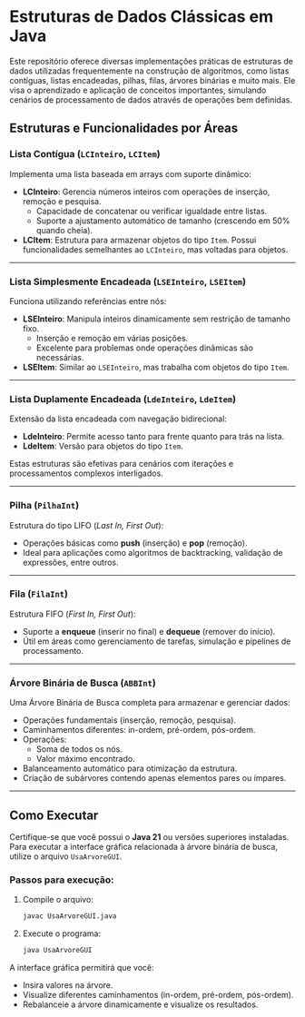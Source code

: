 # Estruturas de Dados Clássicas em Java

Este repositório oferece diversas implementações práticas de estruturas de dados utilizadas frequentemente na construção de algoritmos, como listas contíguas, listas encadeadas, pilhas, filas, árvores binárias e muito mais. Ele visa o aprendizado e aplicação de conceitos importantes, simulando cenários de processamento de dados através de operações bem definidas.

## Estruturas e Funcionalidades por Áreas

### **Lista Contígua (`LCInteiro`, `LCItem`)**
Implementa uma lista baseada em arrays com suporte dinâmico:
- **LCInteiro**: Gerencia números inteiros com operações de inserção, remoção e pesquisa.
  - Capacidade de concatenar ou verificar igualdade entre listas.
  - Suporte a ajustamento automático de tamanho (crescendo em 50% quando cheia).
- **LCItem**: Estrutura para armazenar objetos do tipo `Item`. Possui funcionalidades semelhantes ao `LCInteiro`, mas voltadas para objetos.

---

### **Lista Simplesmente Encadeada (`LSEInteiro`, `LSEItem`)**
Funciona utilizando referências entre nós:
- **LSEInteiro**: Manipula inteiros dinamicamente sem restrição de tamanho fixo.
  - Inserção e remoção em várias posições.
  - Excelente para problemas onde operações dinâmicas são necessárias.
- **LSEItem**: Similar ao `LSEInteiro`, mas trabalha com objetos do tipo `Item`.

---

### **Lista Duplamente Encadeada (`LdeInteiro`, `LdeItem`)**
Extensão da lista encadeada com navegação bidirecional:
- **LdeInteiro**: Permite acesso tanto para frente quanto para trás na lista.
- **LdeItem**: Versão para objetos do tipo `Item`.

Estas estruturas são efetivas para cenários com iterações e processamentos complexos interligados.

---

### **Pilha (`PilhaInt`)**
Estrutura do tipo LIFO (*Last In, First Out*):
- Operações básicas como **push** (inserção) e **pop** (remoção).
- Ideal para aplicações como algoritmos de backtracking, validação de expressões, entre outros.

---

### **Fila (`FilaInt`)**
Estrutura FIFO (*First In, First Out*):
- Suporte a **enqueue** (inserir no final) e **dequeue** (remover do início).
- Útil em áreas como gerenciamento de tarefas, simulação e pipelines de processamento.

---

### **Árvore Binária de Busca (`ABBInt`)**
Uma Árvore Binária de Busca completa para armazenar e gerenciar dados:
- Operações fundamentais (inserção, remoção, pesquisa).
- Caminhamentos diferentes: in-ordem, pré-ordem, pós-ordem.
- Operações:
  - Soma de todos os nós.
  - Valor máximo encontrado.
- Balanceamento automático para otimização da estrutura.
- Criação de subárvores contendo apenas elementos pares ou ímpares.

---

## Como Executar

Certifique-se que você possui o **Java 21** ou versões superiores instaladas. Para executar a interface gráfica relacionada à árvore binária de busca, utilize o arquivo `UsaArvoreGUI`.

### Passos para execução:
1. Compile o arquivo:
   ```bash
   javac UsaArvoreGUI.java
   ```
2. Execute o programa:
   ```bash
   java UsaArvoreGUI
   ```

A interface gráfica permitirá que você:
- Insira valores na árvore.
- Visualize diferentes caminhamentos (in-ordem, pré-ordem, pós-ordem).
- Rebalanceie a árvore dinamicamente e visualize os resultados.